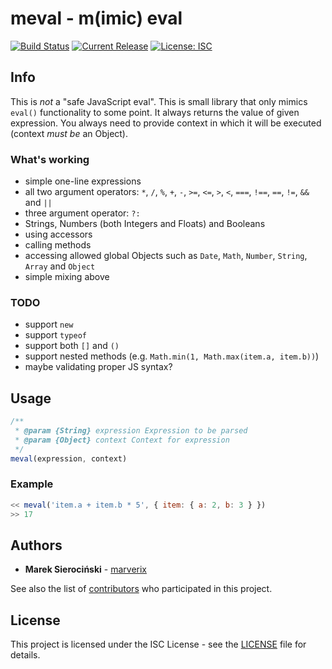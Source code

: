 # meval - m(imic) eval

[![Build Status](https://img.shields.io/travis/com/marverix/meval/master.svg)](https://travis-ci.com/marverix/meval)
[![Current Release](https://img.shields.io/github/release/marverix/meval.svg)](releases)
[![License: ISC](https://img.shields.io/badge/License-ISC-blue.svg)](LICENSE)

## Info

This is *not* a "safe JavaScript eval". This is small library that only mimics `eval()` functionality to some point.
It always returns the value of given expression. You always need to provide context in which it will be executed 
(context *must be* an Object).

### What's working

* simple one-line expressions
* all two argument operators: `*`, `/`, `%`, `+`, `-`, `>=`, `<=`, `>`, `<`, `===`, `!==`, `==`, `!=`, `&&` and `||`
* three argument operator: `?:`
* Strings, Numbers (both Integers and Floats) and Booleans
* using accessors
* calling methods
* accessing allowed global Objects such as `Date`, `Math`, `Number`, `String`, `Array` and `Object`
* simple mixing above

### TODO

* support `new`
* support `typeof`
* support both `[]` and `()`
* support nested methods (e.g. `Math.min(1, Math.max(item.a, item.b))`)
* maybe validating proper JS syntax?

## Usage

```js
/**
 * @param {String} expression Expression to be parsed
 * @param {Object} context Context for expression
 */
meval(expression, context)
```

### Example

```js
<< meval('item.a + item.b * 5', { item: { a: 2, b: 3 } })
>> 17
```

## Authors

* **Marek Sierociński** - [marverix](https://github.com/marverix)

See also the list of [contributors](https://github.com/marverix/meval/contributors)
who participated in this project.

## License

This project is licensed under the ISC License - see the [LICENSE](LICENSE) file for details.
